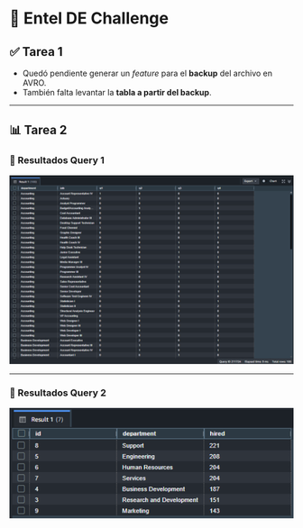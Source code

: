 # 📁 Entel DE Challenge

## ✅ Tarea 1

- Quedó pendiente generar un *feature* para el **backup** del archivo en AVRO.
- También falta levantar la **tabla a partir del backup**.

---

## 📊 Tarea 2

### 🔎 Resultados Query 1

![Resultados Query 1](image.png)

---

### 🔎 Resultados Query 2

![Resultados Query 2](image-1.png)